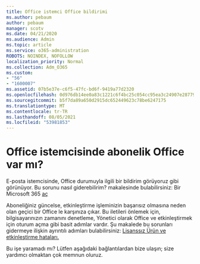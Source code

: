 ```yaml
---
title: Office istemci Office bildirimi
ms.author: pebaum
author: pebaum
manager: scotv
ms.date: 04/21/2020
ms.audience: Admin
ms.topic: article
ms.service: o365-administration
ROBOTS: NOINDEX, NOFOLLOW
localization_priority: Normal
ms.collection: Adm_O365
ms.custom:
- "56"
- "1600007"
ms.assetid: 07b5e37e-c6f5-47fc-bd6f-9419a77d2320
ms.openlocfilehash: 0d976db14ee0a83c1221c6f4bc25c054cc95ea3c24907e2877988c3e0648d70b
ms.sourcegitcommit: b5f7da89a650d2915dc652449623c78be6247175
ms.translationtype: MT
ms.contentlocale: tr-TR
ms.lasthandoff: 08/05/2021
ms.locfileid: "53981853"
---
```

# <a name="subscription-notice-in-your-office-client"></a>Office istemcisinde abonelik Office var mı?

E-posta istemcisinde, Office durumuyla ilgili bir bildirim görüyoruz gibi görünüyor. Bu sorunu nasıl giderebilirim? makalesinde bulabilirsiniz: Bir Microsoft 365 [aç](https://support.office.com/article/A-subscription-notice-appears-when-I-open-an-Office-365-application-4cabe32c-f594-4c0e-9191-3d3ade10cceb.aspx)
  
Aboneliğiniz güncelse, etkinleştirme işleminizin başarısız olmasına neden olan geçici bir Office le karşınıza çıkar. Bu iletileri önlemek için, bilgisayarınızın zamanını denetleme, Yönetici olarak Office ve etkinleştirmek için oturum açma gibi basit adımlar vardır. Şu makalede bu sorunları gidermeye ilişkin ayrıntılı adımları bulabilirsiniz: [Lisanssız Ürün ve etkinleştirme hataları.](https://support.office.com/article/Unlicensed-Product-and-activation-errors-in-Office-0d23d3c0-c19c-4b2f-9845-5344fedc4380.aspx)
  
Bu işe yaramadı mı? Lütfen aşağıdaki bağlantılardan bize ulaşın; size yardımcı olmaktan çok memnun oluruz.

